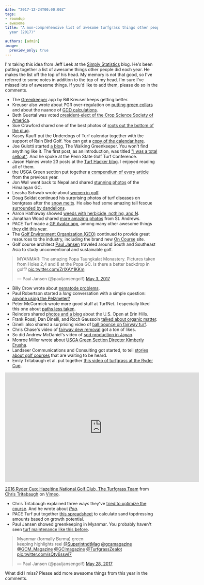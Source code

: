 ```yaml
---
date: "2017-12-24T00:00:00Z"
tags:
- roundup
- awesome
title: "A non-comprehensive list of awesome turfgrass things other people did this
  year (2017)"
  
authors: [admin]
image:
  preview_only: true
---
```


I'm taking this idea from Jeff Leek at the [Simply Statistics](https://simplystatistics.org/2017/12/20/a-non-comprehensive-list-of-awesome-things-other-people-did-in-2017/) blog. He's been putting together a list of awesome things other people did each year. He makes the list off the top of his head. My memory is not that good, so I've referred to some notes in addition to the top of my head. I'm sure I've missed lots of awesome things. If you'd like to add them, please do so in the comments.

* The [Greenkeeper](http://greenkeeperapp.com/marketing/) app by Bill Kreuser keeps getting better.
* Kreuser also wrote about PGR over-regulation on [putting green collars](https://turf.unl.edu/turfinfo/5_4_PGR_Collars.pdf) and about the nuance of [GDD calculations](https://turf.unl.edu/turfinfo/9-28_GDD_Calcs.pdf).
* Beth Guertal was voted [president-elect of the Crop Science Society of America](http://ocm.auburn.edu/newsroom/news_articles/2017/05/guertal-president-elect-of-crop-science-society-of-america.htm).
* Sue Crawford shared one of the best photos of [roots out the bottom of the plug](https://twitter.com/eastcoastsue1/status/869182841048977410).
* Kasey Kauff put the Underdogs of Turf calendar together with the support of Rain Bird Golf. You can get a [copy of the calendar here](https://twitter.com/RainBirdGolf/status/942842583780179968).
* Joe Gulotti started [a blog](http://www.thewalkinggreenkeeper.com/), The Walking Greenkeeper. You won't find anything like it. The first post, as an introduction, was titled ["I was a total sellout"](http://www.thewalkinggreenkeeper.com/2017/03/i-was-total-sellout.html). And he spoke at the Penn State Golf Turf Conference. 
* Jason Haines wrote 23 posts at the [Turf Hacker blog](http://www.turfhacker.com/). I enjoyed reading all of them.
* the USGA Green section put together [a compendium of every article](https://cloud.3dissue.com/73035/73358/177943/2017Compendium/index.html) from the previous year.
* Jon Wall went back to Nepal and shared [stunning photos](https://twitter.com/DirtyBulk/status/824231111899254784) of the Himalayan GC.
* Leasha Schwab wrote about [women in golf](http://www.golfcourseindustry.com/article/women-in-turf-superintendent/).
* Doug Soldat continued his surprising photos of turf diseases on bentgrass after the [snow melts](https://twitter.com/djsoldat/status/833702016652365824). He also had some amazing tall fescue [surrounded by dandelions](https://twitter.com/djsoldat/status/864137586503299075).
* Aaron Hathaway showed [weeds with herbicide, nothing, and N](https://twitter.com/Turficidal/status/885163342150721536).
* Jonathan Wood shared [more amazing photos](https://twitter.com/jonwood1978/status/845848598893998080) from St. Andrews.
* PACE Turf made a [GP Avatar app](https://paceturf.shinyapps.io/GPAvatar/), among many other awesome things [they did this year](https://www.paceturf.org/).
* The [Golf Environment Organization (GEO)](https://www.golfenvironment.org/) continued to provide great resources to the industry, including the brand new [On Course](https://getoncourse.golf/) site.
* Golf course architect [Paul Jansen](https://twitter.com/pauljansengolf/status/859888599063343104) traveled around South and Southeast Asia to study unconventional and sustainable golf.

<blockquote class="twitter-tweet" data-lang="en"><p lang="en" dir="ltr">MYANMAR: The amazing Popa Taungkalat Monastery. Pictures taken from Holes 2,4 and 8 at the Popa GC. Is there a better backdrop in golf? <a href="https://t.co/ZrIXAY1KKm">pic.twitter.com/ZrIXAY1KKm</a></p>&mdash; Paul Jansen (@pauljansengolf) <a href="https://twitter.com/pauljansengolf/status/859888599063343104?ref_src=twsrc%5Etfw">May 3, 2017</a></blockquote>
<script async src="https://platform.twitter.com/widgets.js" charset="utf-8"></script>

* Billy Crow wrote about [nematode problems](http://gsrpdf.lib.msu.edu/ticpdf.py?file=/article/crow-nematodes-5-5-17.pdf).
* Paul Robertson started a *long* conversation with a simple question: [anyone using the Pelzmeter?](https://twitter.com/robogcs/status/878599481243062272)
* Peter McCormick wrote more good stuff at TurfNet. I especially liked this one about [paths less taken](http://www.turfnet.com/blog/14/entry-1380-mid-winter-jolts-of-energy-and-paths-less-taken/).
* Reinders shared [photos and a blog](https://blog.reinders.com/major-operation-2017-u-s-open-erin-hills/?utm_content=buffera09c5&utm_medium=social&utm_source=twitter.com&utm_campaign=buffer) about the U.S. Open at Erin Hills.
* Frank Rossi, Dan Dinelli, and Roch Gaussoin [talked about organic matter](http://www.turfnet.com/blog/4/entry-1422-dan-dinelli-and-dr-roch-gaussoin-role-and-management-of-organic-matter/).
* Dinelli also shared a surprising video of [ball bounce on fairway turf](https://www.youtube.com/watch?v=r1LV77z_Ziw&feature=youtu.be).
* Chris Chase's video of [fairway dew removal](https://twitter.com/HKChase/status/931817319189291008) got a ton of likes.
* So did Andrew McDaniel's video of [sod production in Japan](https://twitter.com/drumcturf/status/910046241387507712).
* Monroe Miller wrote about [USGA Green Section Director Kimberly Erusha](http://www.golfcourseindustry.com/article/monroe-miller-kim-erusha/). 
* Landseer Communications and Consulting got started, to tell [stories about golf courses](https://twitter.com/LandseerCC) that are waiting to be heard.
* Emily Tritabaugh et al. put together [this video of turfgrass at the Ryder Cup](https://vimeo.com/205063389).

<iframe src="https://player.vimeo.com/video/205063389" width="640" height="360" frameborder="0" webkitallowfullscreen mozallowfullscreen allowfullscreen></iframe>
<p><a href="https://vimeo.com/205063389">2016 Ryder Cup: Hazeltine National Golf Club, The Turfgrass Team</a> from <a href="https://vimeo.com/user29813088">Chris Tritabaugh</a> on <a href="https://vimeo.com">Vimeo</a>.</p>

* Chris Tritabaugh explained three ways they've [tried to optimize the course](http://www.hazeltinenational.com/turf-blog/optimize). And he wrote about [*Poa*](https://www.hazeltinenational.com/turf-blog/poa).
* PACE Turf put together [this spreadsheet](https://www.paceturf.org/PTRI/Documents/Sand_GP_1.xls) to calculate sand topdressing amounts based on growth potential.
* Paul Jansen showed greenkeeping in Myanmar. You probably haven't seen [turf maintenance like this before](https://twitter.com/pauljansengolf/status/868827468651692036).

<blockquote class="twitter-video" data-lang="en"><p lang="en" dir="ltr">Myanmar (formally Burma) green<br>keeping highlights reel <a href="https://twitter.com/SuperintndtMag?ref_src=twsrc%5Etfw">@SuperintndtMag</a> <a href="https://twitter.com/gcamagazine?ref_src=twsrc%5Etfw">@gcamagazine</a> <a href="https://twitter.com/GCM_Magazine?ref_src=twsrc%5Etfw">@GCM_Magazine</a> <a href="https://twitter.com/GCImagazine?ref_src=twsrc%5Etfw">@GCImagazine</a> <a href="https://twitter.com/TurfgrassZealot?ref_src=twsrc%5Etfw">@TurfgrassZealot</a> <a href="https://t.co/sQty6sswl7">pic.twitter.com/sQty6sswl7</a></p>&mdash; Paul Jansen (@pauljansengolf) <a href="https://twitter.com/pauljansengolf/status/868827468651692036?ref_src=twsrc%5Etfw">May 28, 2017</a></blockquote>
<script async src="https://platform.twitter.com/widgets.js" charset="utf-8"></script>


What did I miss? Please add more awesome things from this year in the comments.

